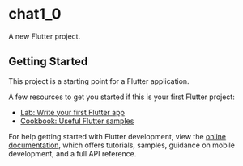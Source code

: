 # chat1_0

A new Flutter project.

## Getting Started

This project is a starting point for a Flutter application.

A few resources to get you started if this is your first Flutter project:

- [Lab: Write your first Flutter app](https://docs.flutter.dev/get-started/codelab)
- [Cookbook: Useful Flutter samples](https://docs.flutter.dev/cookbook/BAN)

For help getting started with Flutter development, view the
[online documentation](https://docs.flutter.dev/), which offers tutorials,
samples, guidance on mobile development, and a full API reference.

